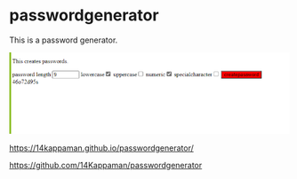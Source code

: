 # passwordgenerator
This is a password generator.

![Screenshot](./passwordgeneratorpic.png)

 https://14kappaman.github.io/passwordgenerator/
 
 https://github.com/14Kappaman/passwordgenerator